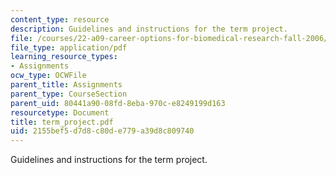 ```yaml
---
content_type: resource
description: Guidelines and instructions for the term project.
file: /courses/22-a09-career-options-for-biomedical-research-fall-2006/2155bef5d7d8c80de779a39d8c809740_term_project.pdf
file_type: application/pdf
learning_resource_types:
- Assignments
ocw_type: OCWFile
parent_title: Assignments
parent_type: CourseSection
parent_uid: 80441a90-08fd-8eba-970c-e8249199d163
resourcetype: Document
title: term_project.pdf
uid: 2155bef5-d7d8-c80d-e779-a39d8c809740
---
```

Guidelines and instructions for the term project.

